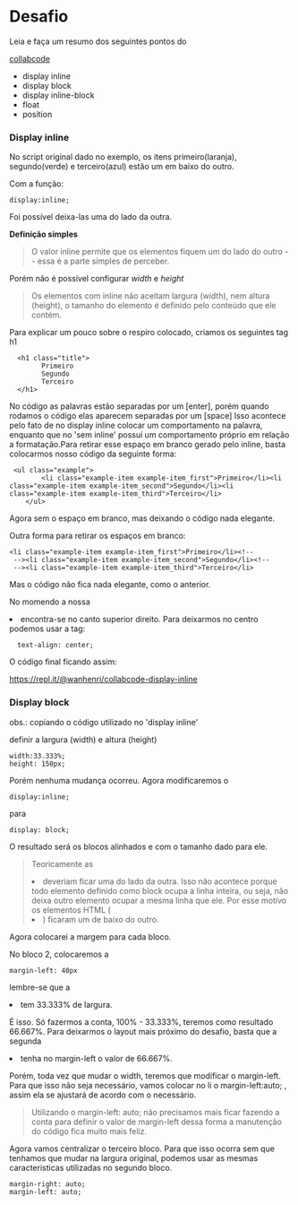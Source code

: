 # Desafio

<p> Leia e faça um resumo dos seguintes pontos do </p>

[collabcode](https://medium.com/collabcode/pare-de-chutar-e-aprenda-as-propriedades-css-de-posicionamento-603154655121)

- display inline
- display block
- display inline-block
- float 
- position


### Display inline

<p> No script original dado no exemplo, os itens primeiro(laranja), segundo(verde) e terceiro(azul) estão um em baixo do outro.</p>
Com a função:  

```
display:inline;
```

Foi possível deixa-las uma do lado da outra.

**Definição simples**
> O valor inline permite que os elementos fiquem um do lado do outro -- essa é a parte simples de perceber.

Porém não é possível configurar *width* e *height*
> Os elementos com inline não aceitam largura (width), nem altura (height), o tamanho do elemento é definido pelo conteúdo que ele contém.

Para explicar um pouco sobre o respiro colocado, criamos os seguintes tag h1  
```
  <h1 class="title">
        Primeiro
        Segundo
        Terceiro
  </h1>
```
  
 <p>No código as palavras estão separadas por um [enter], porém quando rodamos o código elas aparecem separadas por um [space] Isso acontece pelo fato de no display inline colocar um comportamento na palavra, enquanto que no 'sem inline' possuí um comportamento próprio em relação a formatação.</pP

<p>Para retirar esse espaço em branco gerado pelo inline, basta colocarmos nosso código da seguinte forma:</p>

```
 <ul class="example">
        <li class="example-item example-item_first">Primeiro</li><li class="example-item example-item_second">Segundo</li><li class="example-item example-item_third">Terceiro</li>
    </ul>
```
<p>Agora sem o espaço em branco, mas deixando o código nada elegante.</p>
<p>Outra forma para retirar os espaços em branco:</p>

```
<li class="example-item example-item_first">Primeiro</li><!--
 --><li class="example-item example-item_second">Segundo</li><!--
 --><li class="example-item example-item_third">Terceiro</li>
```
<p>Mas o código não fica nada elegante, como o anterior.</p>

<p> No momendo a nossa <li> encontra-se no canto superior direito. Para deixarmos no centro podemos usar a tag:</p>

```
  text-align: center;
```

<p>O código final ficando assim:</p>

https://repl.it/@wanhenri/collabcode-display-inline


### Display block

obs.: copiando o código utilizado no 'display inline'

<p> definir a largura (width) e altura (height)</p>

```
width:33.333%; 
height: 150px;
```
Porém nenhuma mudança ocorreu.
Agora modificaremos o 

```
display:inline;
```
para

```
display: block;
```
O resultado será os blocos alinhados e com o tamanho dado para ele.
> Teoricamente as <li> deveriam ficar uma do lado da outra. Isso não acontece porque todo elemento definido como block ocupa a linha inteira, ou seja, não deixa outro elemento ocupar a mesma linha que ele. Por esse motivo os elementos HTML (<li>) ficaram um de baixo do outro.
  
Agora colocarei a margem para cada bloco.

No bloco 2, colocaremos a
```
margin-left: 40px
```
lembre-se que a <li> tem 33.333% de largura.

É isso. Só fazermos a conta, 100% - 33.333%, teremos como resultado 66.667%. Para deixarmos o layout mais próximo do desafio, basta que a segunda <li> tenha no margin-left o valor de 66.667%.

Porém, toda vez que mudar o width, teremos que modificar o margin-left. Para que isso não seja necessário, vamos colocar no li o margin-left:auto; , assim ela se ajustará de acordo com o necessário.
>  Utilizando o margin-left: auto; não precisamos mais ficar fazendo a conta para definir o valor de margin-left dessa forma a manutenção do código fica muito mais feliz.

Agora vamos centralizar o terceiro bloco.
Para que isso ocorra sem que tenhamos que mudar na largura original, podemos usar as mesmas caracteristicas utilizadas no segundo bloco.

```
margin-right: auto; 
margin-left: auto; 
```
